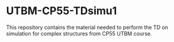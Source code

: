 # UTBM-CP55-TDsimu1
This repository contains the material needed to perform the TD on simulation for complex structures from CP55 UTBM course.
